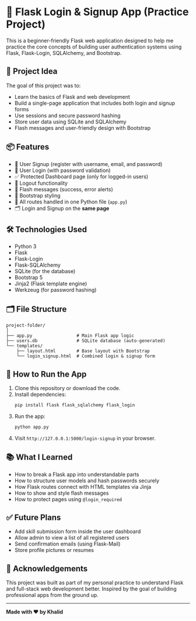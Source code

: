 # 🔐 Flask Login & Signup App (Practice Project)

This is a beginner-friendly Flask web application designed to help me practice the core concepts of building user authentication systems using Flask, Flask-Login, SQLAlchemy, and Bootstrap.

## 🧠 Project Idea

The goal of this project was to:
- Learn the basics of Flask and web development
- Build a single-page application that includes both login and signup forms
- Use sessions and secure password hashing
- Store user data using SQLite and SQLAlchemy
- Flash messages and user-friendly design with Bootstrap

## 📦 Features

- 🔑 User Signup (register with username, email, and password)
- 🔐 User Login (with password validation)
- ✅ Protected Dashboard page (only for logged-in users)
- 🚪 Logout functionality
- 🧠 Flash messages (success, error alerts)
- 🎨 Bootstrap styling
- 📄 All routes handled in one Python file (`app.py`)
- 🗂️ Login and Signup on the **same page**

## 🛠️ Technologies Used

- Python 3
- Flask
- Flask-Login
- Flask-SQLAlchemy
- SQLite (for the database)
- Bootstrap 5
- Jinja2 (Flask template engine)
- Werkzeug (for password hashing)

## 🗂️ File Structure

```
project-folder/
│
├── app.py                 # Main Flask app logic
├── users.db               # SQLite database (auto-generated)
└── templates/
    ├── layout.html        # Base layout with Bootstrap
    └── login_signup.html  # Combined login & signup form
```

## 🚀 How to Run the App

1. Clone this repository or download the code.
2. Install dependencies:
   ```bash
   pip install flask flask_sqlalchemy flask_login
   ```
3. Run the app:
   ```bash
   python app.py
   ```
4. Visit `http://127.0.0.1:5000/login-signup` in your browser.

## 📚 What I Learned

- How to break a Flask app into understandable parts
- How to structure user models and hash passwords securely
- How Flask routes connect with HTML templates via Jinja
- How to show and style flash messages
- How to protect pages using `@login_required`

## ✅ Future Plans

- Add skill submission form inside the user dashboard
- Allow admin to view a list of all registered users
- Send confirmation emails (using Flask-Mail)
- Store profile pictures or resumes

## 🙌 Acknowledgements

This project was built as part of my personal practice to understand Flask and full-stack web development better. Inspired by the goal of building professional apps from the ground up.

---

**Made with ❤️ by Khalid**
